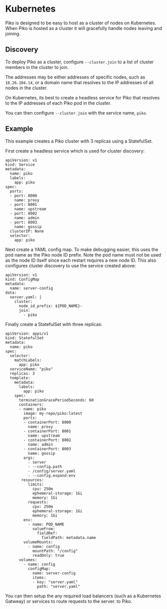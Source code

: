 # Kubernetes

Piko is designed to be easy to host as a cluster of nodes on Kubernetes. When
Piko is hosted as a cluster it will gracefully handle nodes leaving and
joining.

## Discovery

To deploy Piko as a cluster, configure `--cluster.join` to a list of cluster
members in the cluster to join.

The addresses may be either addresses of specific nodes, such as
`10.26.104.14`, or a domain name that resolves to the IP addresses of all nodes
in the cluster.

On Kubernetes, its best to create a headless service for Piko that resolves to
the IP addresses of each Piko pod in the cluster.

You can then configure `--cluster.join` with the service name, `piko`.

## Example

This example creates a Piko cluster with 3 replicas using a StatefulSet.

First create a headless service which is used for cluster discovery:
```
apiVersion: v1
kind: Service
metadata:
  name: piko
  labels:
    app: piko
spec:
  ports:
  - port: 8000
    name: proxy
  - port: 8001
    name: upstream
  - port: 8002
    name: admin
  - port: 8003
    name: gossip
  clusterIP: None
  selector:
    app: piko
```

Next create a YAML config map. To make debugging easier, this uses the pod name
as the Piko node ID prefix. Note the pod name must not be used as the node ID
itself since each restart requires a new node ID. This also configures cluster
discovery to use the service created above:

```
apiVersion: v1
kind: ConfigMap
metadata:
  name: server-config
data:
  server.yaml: |
    cluster:
      node_id_prefix: ${POD_NAME}-
      join:
        - piko
```

Finally create a StatefulSet with three replicas:

```
apiVersion: apps/v1
kind: StatefulSet
metadata:
  name: piko
spec:
  selector:
    matchLabels:
      app: piko
  serviceName: "piko"
  replicas: 3
  template:
    metadata:
      labels:
        app: piko
    spec:
      terminationGracePeriodSeconds: 60
      containers:
      - name: piko
        image: my-repo/piko:latest
        ports:
        - containerPort: 8000
          name: proxy
        - containerPort: 8001
          name: upstream
        - containerPort: 8002
          name: admin
        - containerPort: 8003
          name: gossip
        args:
          - server
          - --config.path
          - /config/server.yaml
          - --config.expand-env
       resources:
          limits:
            cpu: 250m
            ephemeral-storage: 1Gi
            memory: 1Gi
          requests:
            cpu: 250m
            ephemeral-storage: 1Gi
            memory: 1Gi
        env:
          - name: POD_NAME
            valueFrom:
              fieldRef:
                fieldPath: metadata.name
        volumeMounts:
          - name: config
            mountPath: "/config"
            readOnly: true
      volumes:
        - name: config
          configMap:
            name: server-config
            items:
            - key: "server.yaml"
              path: "server.yaml"
```

You can then setup the any required load balancers (such as a Kubernetes
Gatweay) or services to route requests to the server.
to Piko. 
